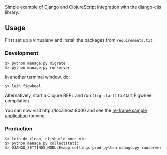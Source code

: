 Simple example of Django and ClojureScript integration with the
django-cljs library. 

## Usage

First set up a virtualenv and install the packages from `requirements.txt`.

### Development 

```shell
$> python manage.py migrate
$> python manage.py runserver
```

In another terminal window, do:

```shell
$> lein figwheel
```

Alternatively, start a Clojure REPL and run `(fig-start)` to start Figwheel compilation.

You can now visit http://localhost:8000 and see the [re-frame sample application][re-frame-sample]
running.

### Production

```shell
$> lein do clean, cljsbuild once min
$> python manage.py collectstatic
$> DJANGO_SETTINGS_MODULE=app.settings-prod python manage.py runserver
```

[re-frame-sample]: https://github.com/Day8/re-frame/tree/master/examples/simple
